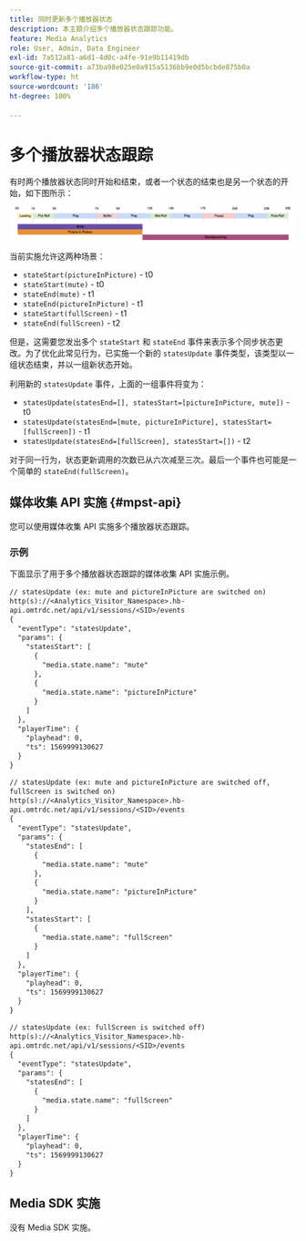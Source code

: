 ```yaml
---
title: 同时更新多个播放器状态
description: 本主题介绍多个播放器状态跟踪功能。
feature: Media Analytics
role: User, Admin, Data Engineer
exl-id: 7a512a81-a6d1-4d0c-a4fe-91e9b11419db
source-git-commit: a73ba98e025e0a915a5136bb9e0d5bcbde875b0a
workflow-type: ht
source-wordcount: '186'
ht-degree: 100%

---
```


# 多个播放器状态跟踪

有时两个播放器状态同时开始和结束，或者一个状态的结束也是另一个状态的开始，如下图所示：

![多个播放器状态](assets/multiple-player-states.png)

当前实施允许这两种场景：
- `stateStart(pictureInPicture)` - t0
- `stateStart(mute)` - t0
- `stateEnd(mute)` - t1
- `stateEnd(pictureInPicture)` - t1
- `stateStart(fullScreen)` - t1
- `stateEnd(fullScreen)` - t2

但是，这需要您发出多个 `stateStart` 和 `stateEnd` 事件来表示多个同步状态更改。为了优化此常见行为，已实施一个新的 `statesUpdate` 事件类型，该类型以一组状态结束，并以一组新状态开始。

利用新的 `statesUpdate` 事件，上面的一组事件将变为：
- `statesUpdate(statesEnd=[], statesStart=[pictureInPicture, mute])` - t0
- `statesUpdate(statesEnd=[mute, pictureInPicture], statesStart=[fullScreen])` - t1
- `statesUpdate(statesEnd=[fullScreen], statesStart=[])` - t2

对于同一行为，状态更新调用的次数已从六次减至三次。最后一个事件也可能是一个简单的 `stateEnd(fullScreen)`。

## 媒体收集 API 实施 {#mpst-api}

您可以使用媒体收集 API 实施多个播放器状态跟踪。

### 示例

下面显示了用于多个播放器状态跟踪的媒体收集 API 实施示例。

```
// statesUpdate (ex: mute and pictureInPicture are switched on)
http(s)://<Analytics_Visitor_Namespace>.hb-api.omtrdc.net/api/v1/sessions/<SID>/events
{
  "eventType": "statesUpdate",
  "params": {
    "statesStart": [
      {
        "media.state.name": "mute"
      },
      {
        "media.state.name": "pictureInPicture"
      }
    ]
  },
  "playerTime": {
    "playhead": 0,
    "ts": 1569999130627
  }
}
```

```
// statesUpdate (ex: mute and pictureInPicture are switched off, fullScreen is switched on)
http(s)://<Analytics_Visitor_Namespace>.hb-api.omtrdc.net/api/v1/sessions/<SID>/events
{
  "eventType": "statesUpdate",
  "params": {
    "statesEnd": [
      {
        "media.state.name": "mute"
      },
      {
        "media.state.name": "pictureInPicture"
      }
    ],
    "statesStart": [
      {
        "media.state.name": "fullScreen"
      }
    ]
  },
  "playerTime": {
    "playhead": 0,
    "ts": 1569999130627
  }
}
```

```
// statesUpdate (ex: fullScreen is switched off)
http(s)://<Analytics_Visitor_Namespace>.hb-api.omtrdc.net/api/v1/sessions/<SID>/events
{
  "eventType": "statesUpdate",
  "params": {
    "statesEnd": [
      {
        "media.state.name": "fullScreen"
      }
    ]
  },
  "playerTime": {
    "playhead": 0,
    "ts": 1569999130627
  }
}
```

## Media SDK 实施

没有 Media SDK 实施。
